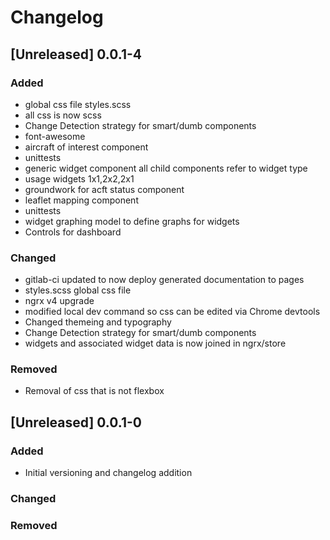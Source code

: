 # Changelog

## [Unreleased] 0.0.1-4
### Added

- global css file styles.scss
- all css is now scss
- Change Detection strategy for smart/dumb components
- font-awesome
- aircraft of interest component 
- unittests
- generic widget component all child components refer to widget type
- usage widgets 1x1,2x2,2x1
- groundwork for acft status component
- leaflet mapping component 
- unittests
- widget graphing model to define graphs for widgets
- Controls for dashboard

### Changed

- gitlab-ci updated to now deploy generated documentation to pages
- styles.scss global css file
- ngrx v4 upgrade
- modified local dev command so css can be edited via Chrome devtools
- Changed themeing and typography
- Change Detection strategy for smart/dumb components
- widgets and associated widget data is now joined in ngrx/store

### Removed
- Removal of css that is not flexbox


## [Unreleased] 0.0.1-0
### Added
- Initial versioning and changelog addition
### Changed

### Removed
